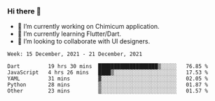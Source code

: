 ### Hi there 👋

<!--
**devcat37/devcat37** is a ✨ _special_ ✨ repository because its `README.md` (this file) appears on your GitHub profile.-->


- 🔭 I’m currently working on Chimicum application.
- 🌱 I’m currently learning Flutter/Dart.
- 👯 I’m looking to collaborate with UI designers.
<!-- - 🤔 I’m looking for help with ... -->

<!--START_SECTION:waka-->
```text
Week: 15 December, 2021 - 21 December, 2021

Dart         19 hrs 30 mins  ███████████████████▒░░░░░   76.85 % 
JavaScript   4 hrs 26 mins   ████▒░░░░░░░░░░░░░░░░░░░░   17.53 % 
YAML         31 mins         ▓░░░░░░░░░░░░░░░░░░░░░░░░   02.05 % 
Python       28 mins         ▒░░░░░░░░░░░░░░░░░░░░░░░░   01.87 % 
Other        23 mins         ▒░░░░░░░░░░░░░░░░░░░░░░░░   01.57 % 
```
<!--END_SECTION:waka-->
